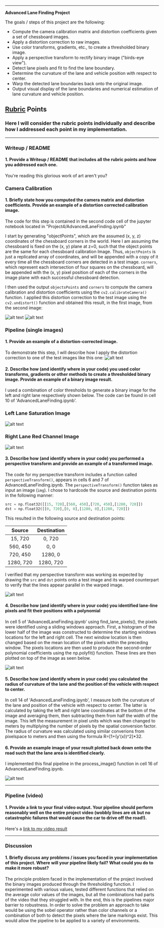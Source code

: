 
---

**Advanced Lane Finding Project**

The goals / steps of this project are the following:

* Compute the camera calibration matrix and distortion coefficients given a set of chessboard images.
* Apply a distortion correction to raw images.
* Use color transforms, gradients, etc., to create a thresholded binary image.
* Apply a perspective transform to rectify binary image ("birds-eye view").
* Detect lane pixels and fit to find the lane boundary.
* Determine the curvature of the lane and vehicle position with respect to center.
* Warp the detected lane boundaries back onto the original image.
* Output visual display of the lane boundaries and numerical estimation of lane curvature and vehicle position.

[//]: # (Image References)

[image1]: ./output_images/UndistortedChessBoard.jpg "Undistorted"
[image2]: ./output_images/distortedChessBoard.jpg "Distorted"
[image3]: ./output_images/SaturationColorChannel.jpg "Saturation Channel"
[image4]: ./output_images/RedColorChannel.jpg "Red Channel"
[image5]: ./output_images/perspectiveTransform.jpg "Perspective Transform"
[image6]: ./output_images/polyfitlines.jpg "Polynomial Picture"
[image7]: ./output_images/finalResult.jpg "Result"
[image8]: ./output_images/calibratedImage.jpg "Calibrated Image"
[video1]: ./project_video.mp4 "Video"

## [Rubric](https://review.udacity.com/#!/rubrics/571/view) Points

### Here I will consider the rubric points individually and describe how I addressed each point in my implementation.  

---

### Writeup / README

#### 1. Provide a Writeup / README that includes all the rubric points and how you addressed each one.

You're reading this glorious work of art aren't you?

### Camera Calibration

#### 1. Briefly state how you computed the camera matrix and distortion coefficients. Provide an example of a distortion corrected calibration image.

The code for this step is contained in the second code cell of the jupyter notebook located in "Project4/AdvancedLaneFinding.ipynb"   

I start by generating "objectPoints", which are the assumed (x, y, z) coordinates of the chessboard corners in the world. Here I am assuming the chessboard is fixed on the (x, y) plane at z=0, such that the object points are the same for each chessboard calibration Image.  Thus, `objectPoints` is just a replicated array of coordinates, and will be appended with a copy of it every time all the chessboard corners are detected in a test image.  `corners`, which represent each intersection of four squares on the chessboard, will be appended with the (x, y) pixel position of each of the corners in the image plane with each successful chessboard detection.  

I then used the output `objectsPoints` and `corners` to compute the camera calibration and distortion coefficients using the `cv2.calibrateCamera()` function.  I applied this distortion correction to the test image using the `cv2.undistort()` function and obtained this result, in the first image, from the second image:

![alt text][image1]
![alt text][image8]

### Pipeline (single images)

#### 1. Provide an example of a distortion-corrected image.

To demonstrate this step, I will describe how I apply the distortion correction to one of the test images like this one:
![alt text][image2]

#### 2. Describe how (and identify where in your code) you used color transforms, gradients or other methods to create a thresholded binary image.  Provide an example of a binary image result.

I used a combination of color  thresholds to generate a binary image for the left and right lane respectively shown below. The code can be found in cell 10 of 'AdvancedLaneFinding.ipynb'.

### Left Lane Saturation Image
![alt text][image3]
### Right Lane Red Channel Image
![alt text][image4]

#### 3. Describe how (and identify where in your code) you performed a perspective transform and provide an example of a transformed image.

The code for my perspective transform includes a function called `perspectiveTransform()`, appears in cells 6 and 7 of AdvancedLaneFinding.ipynb.  The `perspectiveTransform()` function takes as input an image (`img`). I chose to hardcode the source and destination points in the following manner:

```python
src = np.float32([[15, 720],[560, 450],[720, 450],[1280, 720]])
dst = np.float32([[0, 720],[0, 0],[1280, 0],[1280, 720]])
```

This resulted in the following source and destination points:

| Source        | Destination   |
|:-------------:|:-------------:|
| 15, 720      | 0, 720        |
| 560, 450      | 0, 0      |
| 720, 450     | 1280, 0      |
| 1280, 720      | 1280, 720        |

I verified that my perspective transform was working as expected by drawing the `src` and `dst` points onto a test image and its warped counterpart to verify that the lines appear parallel in the warped image.

![alt text][image5]

#### 4. Describe how (and identify where in your code) you identified lane-line pixels and fit their positions with a polynomial

In cell 5 of 'AdvancedLaneFinding.ipynb' using find_lane_pixels(), the pixels were identified using a sliding windows approach. First, a histogram of the lower half of the image was constructed to determine the starting windows locations for the
left and right cell. The next window location is then changed based on the mean location of the pixels within the preceding window. The pixels locations are then used to produce the second-order polynomial coefficients using the np.polyfit() function.
These lines are then plotted on top of the image as seen below.

![alt text][image6]

#### 5. Describe how (and identify where in your code) you calculated the radius of curvature of the lane and the position of the vehicle with respect to center.


In cell 14 of 'AdvancedLaneFinding.ipynb', I measure both the curvature of the lane and position of the vehicle with respect to center. The latter is calculated by taking the left and right lane coordinates at the
bottom of the image and averaging them, then subtracting them from half the width of the image. This left the measurement in pixel units which was then changed to meters by multiplying the number of pixels by the spatial
conversion factor. The radius of curvature was calculated using similar converions from pixelspace to meters and then using the formula R=[1+(y′(x))^2]*32.

#### 6. Provide an example image of your result plotted back down onto the road such that the lane area is identified clearly.

I implemented this final pipeline in the process_image() function in cell 16 of AdvancedLaneFinding.ipynb.

![alt text][image7]

---

### Pipeline (video)

#### 1. Provide a link to your final video output.  Your pipeline should perform reasonably well on the entire project video (wobbly lines are ok but no catastrophic failures that would cause the car to drive off the road!).

Here's a [link to my video result](./final_output_video.mp4)

---

### Discussion

#### 1. Briefly discuss any problems / issues you faced in your implementation of this project.  Where will your pipeline likely fail?  What could you do to make it more robust?

The principle problem faced in the implementation of the project involved the binary images produced through the thresholding function. I experimented with various values, tested different functions that relied on the average color values of the images, but all the combinations had parts of the video that they struggled with. In the end, this is the pipelines major barrier to robustness. In order to solve the problem
an approach to take would be using the sobel operator rather than color channels or a combination of both to detect the pixels where the lane markings exist. This would allow the pipeline to be applied to a variety of environments.
